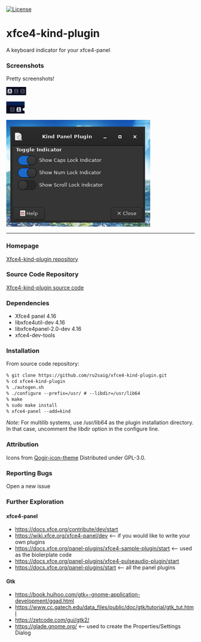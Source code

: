 [![License](https://img.shields.io/badge/License-GPL%20v2-blue.svg)](https://github.com/ru2saig/xfce4-kind-plugin/-/blob/master/COPYING)

# xfce4-kind-plugin
A keyboard indicator for your xfce4-panel

### Screenshots
Pretty screenshots!

![All 3 Indicators](screenshots/allthree.png)


![The Useful Indicators](screenshots/useful.png)


![Configuration Dialog](screenshots/configdialog.png)



----

### Homepage

[Xfce4-kind-plugin repository](https://github.com/ru2saig/xfce4-kind-plugin/)

### Source Code Repository

[Xfce4-kind-plugin source code](https://github.com/ru2saig/xfce4-kind-plugin/)

### Dependencies
- Xfce4 panel 4.16
- libxfce4util-dev 4.16
- libxfce4panel-2.0-dev 4.16
- xfce4-dev-tools



### Installation
From source code repository: 

    % git clone https://github.com/ru2saig/xfce4-kind-plugin.git
    % cd xfce4-kind-plugin
    % ./autogen.sh
    % ./configure --prefix=/usr/ # --libdir=/usr/lib64
    % make
    % sudo make install
    % xfce4-panel --add=kind

*Note:* For multilib systems, use /usr/lib64 as the plugin installation directory. In that case, uncomment the libdir option in the configure line.

### Attribution
Icons from [Qogir-icon-theme](https://github.com/vinceliuice/Qogir-icon-theme)
Distributed under GPL-3.0.

### Reporting Bugs
Open a new issue

### Further Exploration
#### xfce4-panel 
- https://docs.xfce.org/contribute/dev/start
- https://wiki.xfce.org/xfce4-panel/dev <-- if you would like to write your own plugins
- https://docs.xfce.org/panel-plugins/xfce4-sample-plugin/start <-- used as the biolerplate code
- https://docs.xfce.org/panel-plugins/xfce4-pulseaudio-plugin/start
- https://docs.xfce.org/panel-plugins/start <-- all the panel plugins
#### Gtk
- https://book.huihoo.com/gtk+-gnome-application-development/ggad.html
- https://www.cc.gatech.edu/data_files/public/doc/gtk/tutorial/gtk_tut.html
- https://zetcode.com/gui/gtk2/
- https://glade.gnome.org/ <-- used to create the Properties/Settings Dialog
